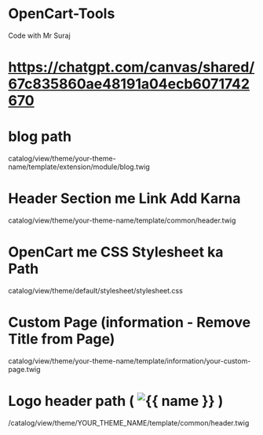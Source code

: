 # OpenCart-Tools
Code with Mr Suraj

# https://chatgpt.com/canvas/shared/67c835860ae48191a04ecb6071742670


# blog path
catalog/view/theme/your-theme-name/template/extension/module/blog.twig


# Header Section me Link Add Karna
catalog/view/theme/your-theme-name/template/common/header.twig


# OpenCart me CSS Stylesheet ka Path
catalog/view/theme/default/stylesheet/stylesheet.css


# Custom Page (information - Remove Title from Page)
catalog/view/theme/your-theme-name/template/information/your-custom-page.twig


# Logo header path   ( <img src="{{ logo }}" alt="{{ name }}" /> )
/catalog/view/theme/YOUR_THEME_NAME/template/common/header.twig
